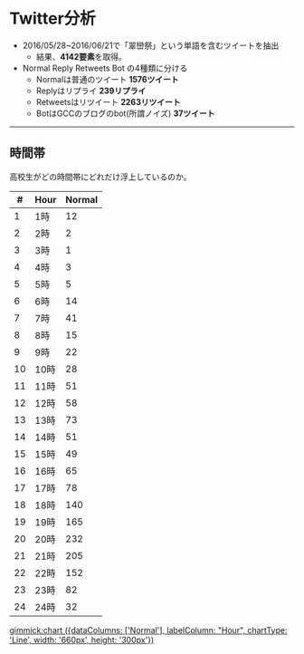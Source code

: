 # Twitter分析

- 2016/05/28~2016/06/21で「翠巒祭」という単語を含むツイートを抽出
  - 結果、**4142要素**を取得。
- Normal Reply Retweets Bot の4種類に分ける
  - Normalは普通のツイート **1576ツイート**
  - Replyはリプライ **239リプライ**
  - Retweetsはリツイート **2263リツイート**
  - BotはGCCのブログのbot(所謂ノイズ) **37ツイート**

----

## 時間帯

高校生がどの時間帯にどれだけ浮上しているのか。

|#|Hour|Normal|
|--|----|----|
|1|1時|12|
|2|2時|2|
|3|3時|1|
|4|4時|3|
|5|5時|5|
|6|6時|14|
|7|7時|41|
|8|8時|15|
|9|9時|22|
|10|10時|28|
|11|11時|51|
|12|12時|58|
|13|13時|73|
|14|14時|51|
|15|15時|49|
|16|16時|65|
|17|17時|78|
|18|18時|140|
|19|19時|165|
|20|20時|232|
|21|21時|205|
|22|22時|152|
|23|23時|82|
|24|24時|32|

[gimmick:chart ({dataColumns: ['Normal'], labelColumn: "Hour", chartType: 'Line', width: '660px', height: '300px'})]()